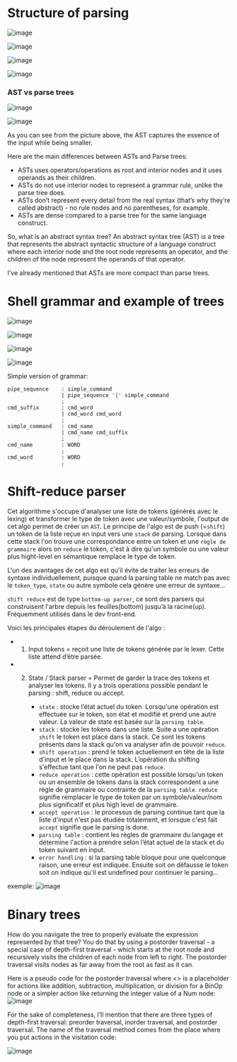# Structure of parsing

![image](https://github.com/valentinefleith/Minishell/assets/125041345/c14b8707-fa6b-4781-b216-aaa53d701681)

![image](https://github.com/valentinefleith/Minishell/assets/125041345/dcd60f26-c572-4c1e-b41d-831f4f14b541)

![image](https://github.com/valentinefleith/Minishell/assets/125041345/4a10f20c-651d-4db1-9174-3da5793cb72e)

![image](https://github.com/valentinefleith/Minishell/assets/125041345/d19bfdae-b738-4a0b-a3f2-c0fe44407105)


### AST vs parse trees

![image](https://github.com/valentinefleith/Minishell/assets/125041345/9856b4d1-f6f8-4e34-937c-be2035359f6e)

![image](https://github.com/valentinefleith/Minishell/assets/125041345/7293b05e-eecb-496c-81d1-49549352d626)

As you can see from the picture above, the AST captures the essence of the input while being smaller.

Here are the main differences between ASTs and Parse trees:

  - ASTs uses operators/operations as root and interior nodes and it uses operands as their children.
 - ASTs do not use interior nodes to represent a grammar rule, unlike the parse tree does.
- ASTs don’t represent every detail from the real syntax (that’s why they’re called abstract) - no rule nodes and no parentheses, for example.
- ASTs are dense compared to a parse tree for the same language construct.

So, what is an abstract syntax tree? An abstract syntax tree (AST) is a tree that represents the abstract syntactic structure of a language construct where each interior node and the root node represents an operator, and the children of the node represent the operands of that operator.

I’ve already mentioned that ASTs are more compact than parse trees. 

# Shell grammar and example of trees

![image](https://github.com/valentinefleith/Minishell/assets/125041345/2cdb2454-89a8-4c3a-b1fa-9c4e91f770d2)

![image](https://github.com/valentinefleith/Minishell/assets/125041345/49828910-5adc-42fa-a814-a84fbc0ab56a)


![image](https://github.com/valentinefleith/Minishell/assets/125041345/0ad8331a-b1b1-4fb7-a70a-291800cb574e)

![image](https://github.com/valentinefleith/Minishell/assets/125041345/abb1dda8-e4bc-4669-b240-39c2eb32068b)

Simple version of grammar:
```
pipe_sequence    : simple_command
                 | pipe_sequence '|' simple_command
                 ;
cmd_suffix       : cmd_word
                 | cmd_word cmd_word
                 ;
simple_command   : cmd_name
                 | cmd_name cmd_suffix
                 ;
cmd_name         : WORD                   
                 ;
cmd_word         : WORD
                 ;
```
# Shift-reduce parser
Cet algorithme s'occupe d'analyser une liste de tokens (générés avec le lexing) et transformer le type de token avec une valeur/symbole, l'output de cet algo permet de créer un `AST`.
Le principe de l'algo est de push (=`shift`) un token de la liste reçue en input vers une `stack` de parsing. Lorsque dans cette stack l'on trouve une correspondance entre un token et une `règle de grammaire` alors on `reduce` le token, c'est à dire qu'un symbole ou une valeur plus hight-level en sémantique remplace le type de token.

L'un des avantages de cet algo est qu'il évite de traiter les erreurs de syntaxe individuellement, puisque quand la parsing table ne match pas avec le `token_type`, `state` ou autre symbole cela génère une erreur de syntaxe...

`shift reduce` est de type `bottom-up parser`, ce sont des parsers qui construisent l'arbre depuis les feuilles(bottom) jusqu’à la racine(up). Fréquemment utilisés dans le dev front-end.

Voici les principales étapes du déroulement de l'algo :

- 1. Input tokens = reçoit une liste de tokens générée par le lexer. Cette liste attend d’être parsée.
 
- 2. State / Stack parser = Permet de garder la trace des tokens et analyser les tokens. Il y a trois operations possible pendant le parsing : shift, reduce ou accept. 
  
     - `state` : stocke l’état actuel du token. Lorsqu'une opération est effectuée sur le token, son état et modifié et prend une autre valeur. La valeur de state est basée sur la `parsing table`.
     - `stack` : stocke les tokens dans une liste. Suite a une opération `shift` le token est placé dans la stack. Ce sont les tokens présents dans la stack qu'on va analyser afin de pouvoir `reduce`.
     - `shift operation` : prend le token actuellement en tête de la liste d'input et le place dans la stack. L’opération du shifting s'effectue tant que l'on ne peut pas `reduce`.
     - `reduce operation` : cette opération est possible lorsqu'un token ou un ensemble de tokens dans la stack correspondent a une règle de grammaire ou contrainte de la `parsing table`. `reduce` signifie remplacer le type de token par un symbole/valeur/nom plus significatif et plus high level de grammaire.
     - `accept operation` : le processus de parsing continue tant que la liste d'input n'est pas étudiée totalement, et lorsque c'est fait `accept` signifie que le parsing is done.
     - `parsing table` : contient les règles de grammaire du langage et détermine l'action a prendre selon l’état actuel de la stack et du token suivant en input.
     - `error handling` : si la parsing table bloque pour une quelconque raison, une erreur est indiquée. Ensuite soit on défausse le token soit on indique qu'il est undefined pour continuer le parsing...

exemple: ![image](https://media.geeksforgeeks.org/wp-content/uploads/20201203162507/Annotation20201203162450.jpg)

# Binary trees
How do you navigate the tree to properly evaluate the expression represented by that tree? You do that by using a postorder traversal - a special case of depth-first traversal - which starts at the root node and recursively visits the children of each node from left to right. The postorder traversal visits nodes as far away from the root as fast as it can.

Here is a pseudo code for the postorder traversal where <<postorder actions>> is a placeholder for actions like addition, subtraction, multiplication, or division for a BinOp node or a simpler action like returning the integer value of a Num node:
![image](https://github.com/valentinefleith/Minishell/assets/125041345/cab34f9a-f2e7-42c0-b37c-77c3688fdf3e)

For the sake of completeness, I’ll mention that there are three types of depth-first traversal: preorder traversal, inorder traversal, and postorder traversal. The name of the traversal method comes from the place where you put actions in the visitation code:


![image](https://github.com/valentinefleith/Minishell/assets/125041345/79ca36c8-e685-47f6-bffe-016ac8a80561)


